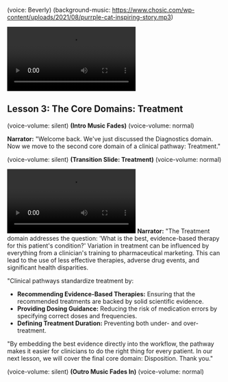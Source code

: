 (voice: Beverly)
(background-music: https://www.chosic.com/wp-content/uploads/2021/08/purrple-cat-inspiring-story.mp3)

![An animation showing different types of medical treatments and therapies.](https://vod-progressive.akamaized.net/exp=1724560578~acl=%2Fvimeo-prod-skyfire-std-us%2F01%2F4922%2F13%2F349614488%2F1404179782.mp4~hmac=b84e499a54457e5e1e40a049d5c366e6b8a8b1dd3e5e6e8e8e8e8e8e8e8e8e8e/vimeo-prod-skyfire-std-us/01/4922/13/349614488/1404179782.mp4?filename=file.mp4)
## Lesson 3: The Core Domains: Treatment

(voice-volume: silent)
**(Intro Music Fades)**
(voice-volume: normal)

**Narrator:** "Welcome back. We've just discussed the Diagnostics domain. Now we move to the second core domain of a clinical pathway: Treatment."

(voice-volume: silent)
**(Transition Slide: Treatment)**
(voice-volume: normal)

![An animation showing a pharmacist preparing medication, representing evidence-based therapies.](https://vod-progressive.akamaized.net/exp=1724560623~acl=%2Fvimeo-prod-skyfire-std-us%2F01%2F2494%2F13%2F337471954%2F1332247167.mp4~hmac=f3e5c9b6b6e4e3e2e1e0e9e8e7e6e5e4e3e2e1e0e9e8e7e6e5e4e3e2e1e0e9e8/vimeo-prod-skyfire-std-us/01/2494/13/337471954/1332247167.mp4?filename=file.mp4)
**Narrator:** "The Treatment domain addresses the question: 'What is the best, evidence-based therapy for this patient's condition?' Variation in treatment can be influenced by everything from a clinician's training to pharmaceutical marketing. This can lead to the use of less effective therapies, adverse drug events, and significant health disparities.

"Clinical pathways standardize treatment by:
*   **Recommending Evidence-Based Therapies:** Ensuring that the recommended treatments are backed by solid scientific evidence.
*   **Providing Dosing Guidance:** Reducing the risk of medication errors by specifying correct doses and frequencies.
*   **Defining Treatment Duration:** Preventing both under- and over-treatment.

"By embedding the best evidence directly into the workflow, the pathway makes it easier for clinicians to do the right thing for every patient. In our next lesson, we will cover the final core domain: Disposition. Thank you."

(voice-volume: silent)
**(Outro Music Fades In)**
(voice-volume: normal)
